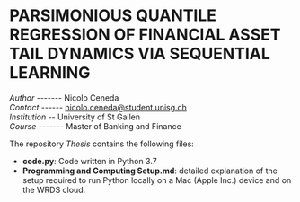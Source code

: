 # PARSIMONIOUS QUANTILE REGRESSION OF FINANCIAL ASSET TAIL DYNAMICS VIA SEQUENTIAL LEARNING

*Author* ------- Nicolo Ceneda \
*Contact* ------ nicolo.ceneda@student.unisg.ch \
*Institution* -- University of St Gallen \
*Course* ------- Master of Banking and Finance

The repository *Thesis* contains the following files:
* **code.py**: Code written in Python 3.7
* **Programming and Computing Setup.md**: detailed explanation of the setup required to run Python locally on a Mac (Apple Inc.) device and on the WRDS cloud.
  


